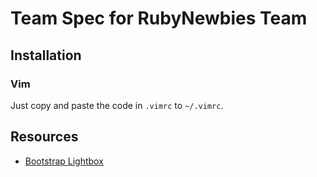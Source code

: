 # Team Spec for RubyNewbies Team

## Installation

### Vim

Just copy and paste the code in `.vimrc` to `~/.vimrc`.


## Resources

+ [Bootstrap Lightbox](http://expo.getbootstrap.com/resources/)
